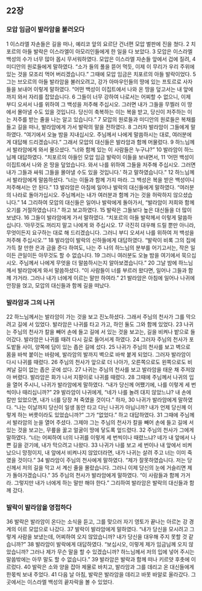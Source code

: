 ## 22장
### 모압 임금이 발라암을 불러오다
1 이스라엘 자손들은 길을 떠나, 예리코 앞의 요르단 건너편 모압 벌판에 진을 쳤다.
2 치포르의 아들 발락은 이스라엘이 아모리인들에게 한 일을 다 보았다.
3 모압은 이스라엘 백성의 수가 너무 많아 몹시 무서워하였다. 모압은 이스라엘 자손들 앞에서 겁에 질려,
4 미디안의 원로들에게 말하였다. “소가 들의 풀을 뜯어 먹듯, 이제 이 무리가 우리 주위에 있는 것을 모조리 먹어 버리겠습니다.” 그때에 모압 임금은 치포르의 아들 발락이었다.
5 그는 브오르의 아들 발라암을 불러오려고, 강가 아마우인들의 땅에 있는 프토르로 사자들을 보내어 이렇게 말하였다. “어떤 백성이 이집트에서 나와 온 땅을 덮고서는 내 앞에까지 와서 자리를 잡았습니다.
6 그들이 너무 강하여 나로서는 어찌할 수 없으니, 이제 부디 오셔서 나를 위하여 그 백성을 저주해 주십시오. 그러면 내가 그들을 무찔러 이 땅에서 몰아낼 수도 있을 것입니다. 당신이 축복하는 이는 복을 받고, 당신이 저주하는 이는 저주를 받는 줄을 나는 알고 있습니다.”
7 모압의 원로들과 미디안의 원로들은 복채를 들고 길을 떠나, 발라암에게 가서 발락의 말을 전하였다.
8 그러자 발라암이 그들에게 말하였다. “여기에서 오늘 밤을 지내십시오. 주님께서 나에게 말씀하시는 대로, 여러분에게 대답해 드리겠습니다.” 그래서 모압의 대신들은 발라암과 함께 머물렀다.
9 하느님께서 발라암에게 와서 물으셨다. “너와 함께 있는 이 사람들은 누구냐?”
10 발라암이 하느님께 대답하였다. “치포르의 아들인 모압 임금 발락이 이들을 보내면서,
11 ‘어떤 백성이 이집트에서 나와 온 땅을 덮었습니다. 와서 나를 위하여 그들을 저주해 주십시오. 그러면 내가 그들과 싸워 그들을 몰아낼 수도 있을 것입니다.’ 하고 말하였습니다.”
12 하느님께서 발라암에게 말씀하셨다. “너는 이들과 함께 가지 마라. 그 백성은 복을 받은 백성이니 저주해서는 안 된다.”
13 발라암은 아침에 일어나 발락의 대신들에게 말하였다. “여러분의 나라로 돌아가십시오. 주님께서는 내가 여러분과 함께 가는 것을 허락하지 않으셨습니다.”
14 그리하여 모압의 대신들은 일어나 발락에게 돌아가서, “발라암이 저희와 함께 오기를 거절하였습니다.” 하고 보고하였다.
15 발락은 그들보다 높은 대신들을 더 많이 보냈다.
16 그들이 발라암에게 가서 말하였다. “치포르의 아들 발락께서 이렇게 말씀하십니다. ‘아무것도 꺼리지 말고 나에게 와 주십시오.
17 극진히 대우해 드릴 뿐만 아니라, 무엇이든지 요구하는 대로 해 드리겠습니다. 그러니 부디 오셔서 나를 위하여 저 백성을 저주해 주십시오.’”
18 발라암이 발락의 신하들에게 대답하였다. “발락이 비록 그의 집에 가득 찰 만한 은과 금을 준다 하여도, 나는 주 나의 하느님의 분부를 어기고서는, 작은 일이든 큰일이든 아무것도 할 수 없습니다.
19 그러니 여러분도 오늘 밤을 여기에서 묵으십시오. 주님께서 나에게 무엇을 더 말씀하시는지 알아보겠습니다.”
20 그날 밤에 하느님께서 발라암에게 와서 말씀하셨다. “이 사람들이 너를 부르러 왔다면, 일어나 그들과 함께 가거라. 그러나 내가 너에게 이르는 말만 하여라.”
21 발라암은 아침에 일어나 나귀에 안장을 얹고, 모압의 대신들과 함께 길을 떠났다.
### 발라암과 그의 나귀
22 하느님께서는 발라암이 가는 것을 보고 진노하셨다. 그래서 주님의 천사가 그를 막으려고 길에 서 있었다. 발라암은 나귀를 타고 가고, 하인 둘도 그와 함께 있었다.
23 나귀는 주님의 천사가 칼을 빼어 손에 들고 길에 서 있는 것을 보고는, 길을 비켜나 밭으로 들어갔다. 발라암은 나귀를 때려 다시 길로 들어서게 하였다.
24 그러자 주님의 천사가 포도밭들 사이, 양쪽에 담이 있는 좁은 길에 섰다.
25 나귀가 주님의 천사를 보고 벽으로 몸을 바싹 붙이는 바람에, 발라암의 발까지 벽으로 바싹 붙게 되었다. 그러자 발라암이 다시 나귀를 때렸다.
26 주님의 천사가 앞으로 더 나아가, 오른쪽으로도 왼쪽으로도 비켜날 길이 없는 좁은 곳에 섰다.
27 나귀는 주님의 천사를 보고 발라암을 태운 채 주저앉아 버렸다. 발라암은 화가 나서 지팡이로 나귀를 때렸다.
28 그때에 주님께서 나귀의 입을 열어 주시니, 나귀가 발라암에게 말하였다. “내가 당신께 어쨌기에, 나를 이렇게 세 번씩이나 때리십니까?”
29 발라암이 나귀에게, “네가 나를 놀려 대지 않았느냐? 내 손에 칼만 있었으면, 내가 너를 당장 쳐 죽였을 것이다.” 하자,
30 나귀가 발라암에게 말하였다. “나는 이날까지 당신이 일생 동안 타고 다닌 나귀가 아닙니까? 내가 언제 당신께 이렇게 하는 버릇이라도 있었습니까?” 그가 “없었다.” 하고 대답하였다.
31 그때에 주님께서 발라암의 눈을 열어 주셨다. 그제야 그는 주님의 천사가 칼을 빼어 손에 들고 길에 서 있는 것을 보고는, 무릎을 꿇고 얼굴이 땅에 닿도록 엎드렸다.
32 주님의 천사가 그에게 말하였다. “너는 어찌하여 너의 나귀를 이렇게 세 번씩이나 때렸느냐? 네가 내 앞에서 나쁜 길을 걷기에, 내가 막으려고 나왔다.
33 나귀가 나를 보고 세 번이나 내 앞에서 비켜났으니 망정이지, 내 앞에서 비켜나지 않았더라면, 내가 나귀는 살려 주고 너는 이미 죽였을 것이다.”
34 발라암이 주님의 천사에게 말하였다. “제가 잘못하였습니다. 저는 당신께서 저의 길을 막고 서 계신 줄을 몰랐습니다. 그러니 이제 당신의 눈에 거슬리면 제가 돌아가겠습니다.”
35 주님의 천사가 발라암에게 말하였다. “이 사람들과 함께 가거라. 그렇지만 내가 너에게 하는 말만 해야 한다.” 그리하여 발라암은 발락의 대신들과 함께 갔다.
### 발락이 발라암을 영접하다
36 발락은 발라암이 온다는 소식을 듣고, 그를 맞으러 자기 영토가 끝나는 아르논 강 경계의 이르 모압으로 나갔다.
37 발락이 발라암에게 말하였다. “내가 당신을 모시려고 그렇게 사람을 보냈는데, 어찌하여 오지 않았습니까? 내가 당신을 대우해 주지 못할 것 같습니까?”
38 발라암이 발락에게 대답하였다. “보십시오, 이렇게 제가 임금님께 오지 않았습니까? 그러나 제가 무슨 말을 할 수 있겠습니까? 하느님께서 저의 입에 넣어 주시는 말씀밖에는 아무 말도 할 수 없습니다.”
39 발라암은 발락과 함께 떠나 키르얏 후촛에 이르렀다.
40 발락은 소와 양을 잡아 제물로 바치고, 발라암과 그를 데리고 온 대신들에게 한몫씩 보내 주었다.
41 다음 날 아침, 발락은 발라암을 데리고 바못 바알로 올라갔다. 그곳에서는 이스라엘 백성의 끝자락을 볼 수 있었다.

